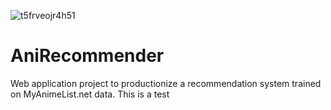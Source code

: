 ![t5frveojr4h51](https://user-images.githubusercontent.com/1806180/119818178-3bf34200-bf32-11eb-9910-96c5763e7f2f.jpg)
# AniRecommender
Web application project to productionize a recommendation system trained on MyAnimeList.net data.
This is a test

